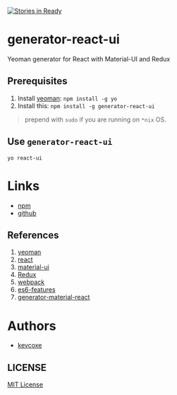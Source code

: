 [![Stories in Ready](https://badge.waffle.io/kevcoxe/generator-react-ui.svg?label=ready&title=Ready)](http://waffle.io/kevcoxe/generator-react-ui)
# generator-react-ui
Yeoman generator for React with Material-UI and Redux


## Prerequisites ##
1. Install [yeoman](http://yeoman.io/): `npm install -g yo`
2. Install this: `npm install -g generator-react-ui`

> prepend with `sudo` if you are running on `*nix` OS.


## Use `generator-react-ui` ##
`yo react-ui`


# Links
- [npm](https://www.npmjs.com/package/generator-react-ui)
- [github](https://github.com/kevcoxe/generator-react-ui)


## References ##
1. [yeoman](http://yeoman.io/)
2. [react](http://facebook.github.io/react/)
3. [material-ui](http://material-ui.com)
4. [Redux](http://redux.js.org/)
5. [webpack](http://webpack.github.io/)
6. [es6-features](https://github.com/lukehoban/es6features)
7. [generator-material-react](https://github.com/leftstick/generator-material-react#readme)


# Authors
- [kevcoxe](https://github.com/kevcoxe)


## LICENSE ##
[MIT License](https://raw.githubusercontent.com/kevcoxe/generator-react-ui/master/LICENSE)
